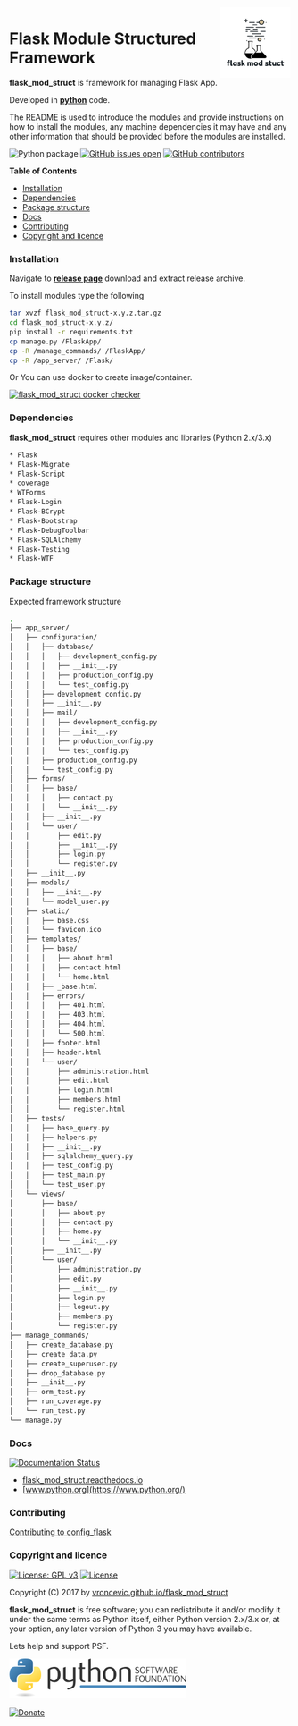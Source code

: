 <img align="right" src="https://raw.githubusercontent.com/vroncevic/flask_mod_struct/dev/docs/flask_mod_struct_logo.png" width="25%">

# Flask Module Structured Framework

**flask_mod_struct** is framework for managing Flask App.

Developed in **[python](https://www.python.org/)** code.

The README is used to introduce the modules and provide instructions on
how to install the modules, any machine dependencies it may have and any
other information that should be provided before the modules are installed.

![Python package](https://github.com/vroncevic/flask_mod_struct/workflows/Python%20package%20flask_mod_struct/badge.svg?branch=master) [![GitHub issues open](https://img.shields.io/github/issues/vroncevic/flask_mod_struct.svg)](https://github.com/vroncevic/flask_mod_struct/issues) [![GitHub contributors](https://img.shields.io/github/contributors/vroncevic/flask_mod_struct.svg)](https://github.com/vroncevic/flask_mod_struct/graphs/contributors)

<!-- START doctoc generated TOC please keep comment here to allow auto update -->
<!-- DON'T EDIT THIS SECTION, INSTEAD RE-RUN doctoc TO UPDATE -->
**Table of Contents**

- [Installation](#installation)
- [Dependencies](#dependencies)
- [Package structure](#package-structure)
- [Docs](#docs)
- [Contributing](#contributing)
- [Copyright and licence](#copyright-and-licence)

<!-- END doctoc generated TOC please keep comment here to allow auto update -->

### Installation

Navigate to **[release page](https://github.com/vroncevic/flask_mod_struct/releases)** download and extract release archive.

To install modules type the following

```bash
tar xvzf flask_mod_struct-x.y.z.tar.gz
cd flask_mod_struct-x.y.z/
pip install -r requirements.txt
cp manage.py /FlaskApp/
cp -R /manage_commands/ /FlaskApp/
cp -R /app_server/ /Flask/
```

Or You can use docker to create image/container.

[![flask_mod_struct docker checker](https://github.com/vroncevic/flask_mod_struct/workflows/flask_mod_struct%20docker%20checker/badge.svg)](https://github.com/vroncevic/flask_mod_struct/actions?query=workflow%3A%22flask_mod_struct+docker+checker%22)

### Dependencies

**flask_mod_struct** requires other modules and libraries (Python 2.x/3.x)

```bash
* Flask
* Flask-Migrate
* Flask-Script
* coverage
* WTForms
* Flask-Login
* Flask-BCrypt
* Flask-Bootstrap
* Flask-DebugToolbar
* Flask-SQLAlchemy
* Flask-Testing
* Flask-WTF
```

### Package structure

Expected framework structure

```bash
.
├── app_server/
│   ├── configuration/
│   │   ├── database/
│   │   │   ├── development_config.py
│   │   │   ├── __init__.py
│   │   │   ├── production_config.py
│   │   │   └── test_config.py
│   │   ├── development_config.py
│   │   ├── __init__.py
│   │   ├── mail/
│   │   │   ├── development_config.py
│   │   │   ├── __init__.py
│   │   │   ├── production_config.py
│   │   │   └── test_config.py
│   │   ├── production_config.py
│   │   └── test_config.py
│   ├── forms/
│   │   ├── base/
│   │   │   ├── contact.py
│   │   │   └── __init__.py
│   │   ├── __init__.py
│   │   └── user/
│   │       ├── edit.py
│   │       ├── __init__.py
│   │       ├── login.py
│   │       └── register.py
│   ├── __init__.py
│   ├── models/
│   │   ├── __init__.py
│   │   └── model_user.py
│   ├── static/
│   │   ├── base.css
│   │   └── favicon.ico
│   ├── templates/
│   │   ├── base/
│   │   │   ├── about.html
│   │   │   ├── contact.html
│   │   │   └── home.html
│   │   ├── _base.html
│   │   ├── errors/
│   │   │   ├── 401.html
│   │   │   ├── 403.html
│   │   │   ├── 404.html
│   │   │   └── 500.html
│   │   ├── footer.html
│   │   ├── header.html
│   │   └── user/
│   │       ├── administration.html
│   │       ├── edit.html
│   │       ├── login.html
│   │       ├── members.html
│   │       └── register.html
│   ├── tests/
│   │   ├── base_query.py
│   │   ├── helpers.py
│   │   ├── __init__.py
│   │   ├── sqlalchemy_query.py
│   │   ├── test_config.py
│   │   ├── test_main.py
│   │   └── test_user.py
│   └── views/
│       ├── base/
│       │   ├── about.py
│       │   ├── contact.py
│       │   ├── home.py
│       │   └── __init__.py
│       ├── __init__.py
│       └── user/
│           ├── administration.py
│           ├── edit.py
│           ├── __init__.py
│           ├── login.py
│           ├── logout.py
│           ├── members.py
│           └── register.py
├── manage_commands/
│   ├── create_database.py
│   ├── create_data.py
│   ├── create_superuser.py
│   ├── drop_database.py
│   ├── __init__.py
│   ├── orm_test.py
│   ├── run_coverage.py
│   └── run_test.py
└── manage.py
```

### Docs

[![Documentation Status](https://readthedocs.org/projects/flask_mod_struct/badge/?version=latest)](https://flask_mod_struct.readthedocs.io/projects/flask_mod_struct/en/latest/?badge=latest)

- [flask_mod_struct.readthedocs.io](https://flask_mod_struct.readthedocs.io/en/latest/)
- [www.python.org](https://www.python.org/)

### Contributing

[Contributing to config_flask](CONTRIBUTING.md)

### Copyright and licence

[![License: GPL v3](https://img.shields.io/badge/License-GPLv3-blue.svg)](https://www.gnu.org/licenses/gpl-3.0) [![License](https://img.shields.io/badge/License-Apache%202.0-blue.svg)](https://opensource.org/licenses/Apache-2.0)

Copyright (C) 2017 by [vroncevic.github.io/flask_mod_struct](https://vroncevic.github.io/flask_mod_struct/)

**flask_mod_struct** is free software; you can redistribute it and/or modify
it under the same terms as Python itself, either Python version 2.x/3.x or,
at your option, any later version of Python 3 you may have available.

Lets help and support PSF.

[![Python Software Foundation](https://raw.githubusercontent.com/vroncevic/flask_mod_struct/dev/docs/psf-logo-alpha.png)](https://www.python.org/psf/)

[![Donate](https://www.paypalobjects.com/en_US/i/btn/btn_donateCC_LG.gif)](https://psfmember.org/index.php?q=civicrm/contribute/transact&reset=1&id=2)
